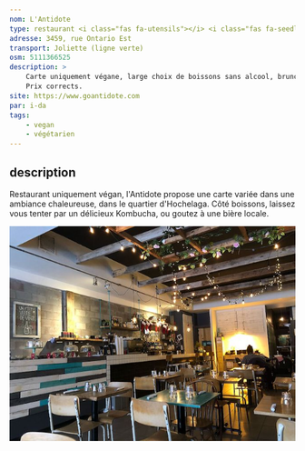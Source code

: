 ```yaml
---
nom: L'Antidote
type: restaurant <i class="fas fa-utensils"></i> <i class="fas fa-seedling"></i>
adresse: 3459, rue Ontario Est
transport: Joliette (ligne verte)
osm: 5111366525
description: >
    Carte uniquement végane, large choix de boissons sans alcool, brunch le week-end.
    Prix corrects.
site: https://www.goantidote.com
par: i-da
tags:
    - vegan
    - végétarien
---
```


## description

Restaurant uniquement végan, l'Antidote propose une carte variée dans une ambiance chaleureuse, dans le quartier d'Hochelaga. Côté boissons, laissez vous tenter par un délicieux Kombucha, ou goutez à une bière locale.

![L'Antidode](./media/l-antidote.jpg)

<i class="fas fa-seedling"></i>
